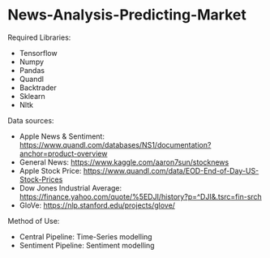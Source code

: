 # News-Analysis-Predicting-Market

Required Libraries:
- Tensorflow
- Numpy
- Pandas
- Quandl
- Backtrader
- Sklearn
- Nltk

Data sources:
- Apple News & Sentiment: https://www.quandl.com/databases/NS1/documentation?anchor=product-overview
- General News: https://www.kaggle.com/aaron7sun/stocknews
- Apple Stock Price: https://www.quandl.com/data/EOD-End-of-Day-US-Stock-Prices
- Dow Jones Industrial Average: https://finance.yahoo.com/quote/%5EDJI/history?p=^DJI&.tsrc=fin-srch
- GloVe: https://nlp.stanford.edu/projects/glove/

Method of Use:
- Central Pipeline: Time-Series modelling
- Sentiment Pipeline: Sentiment modelling
